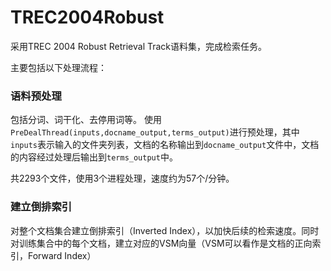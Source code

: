 # TREC2004Robust
采用TREC 2004 Robust Retrieval Track语料集，完成检索任务。

主要包括以下处理流程：
### 语料预处理
包括分词、词干化、去停用词等。
使用`PreDealThread(inputs,docname_output,terms_output)`进行预处理，其中`inputs`表示输入的文件夹列表，文档的名称输出到`docname_output`文件中，文档的内容经过处理后输出到`terms_output`中。

共2293个文件，使用3个进程处理，速度约为57个/分钟。

### 建立倒排索引
对整个文档集合建立倒排索引（Inverted Index），以加快后续的检索速度。同时对训练集合中的每个文档，建立对应的VSM向量（VSM可以看作是文档的正向索引，Forward Index）
